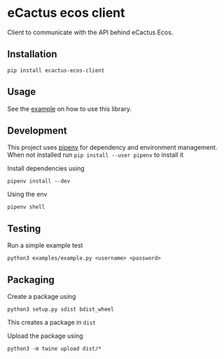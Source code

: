 # eCactus ecos client

Client to communicate with the API behind eCactus Ecos.

## Installation

    pip install ecactus-ecos-client

## Usage

See the [example](examples/example.py) on how to use this library.

## Development

This project uses [pipenv](https://pypi.org/project/pipenv/) for dependency and environment management.
When not installed run `pip install --user pipenv` to install it

Install dependencies using

    pipenv install --dev

Using the env

    pipenv shell

## Testing

Run a simple example test

    python3 examples/example.py <username> <password>

## Packaging

Create a package using

    python3 setup.py sdist bdist_wheel

This creates a package in `dist`

Upload the package using

    python3 -m twine upload dist/*

